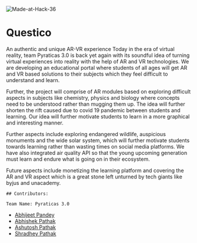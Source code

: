 ![Made-at-Hack-36](https://user-images.githubusercontent.com/58984405/114290927-daba0100-9aa0-11eb-8495-d8137495ea59.png)
# Questico
An authentic and unique AR-VR experience
Today in the era of virtual reality, team Pyraticas 3.0 is back yet again with its soundful idea of turning virtual experiences into reality with the help of AR and VR technologies. We are developing an educational portal where students of all ages will get AR and VR based solutions to their subjects which they feel difficult to understand and learn.

Further, the project will comprise of AR modules based on exploring difficult aspects in subjects like chemistry, physics and biology where concepts need to be understood rather than mugging them up. The idea will further shorten the rift caused due to covid 19 pandemic between students and learning. Our idea will further motivate students to learn in a more graphical and interesting manner. 

Further aspects include exploring endangered wildlife, auspicious monuments and the wide solar system, which will further motivate students towards learning rather than wasting times on social media platforms. We have also integrated air quality API so that the young upcoming generation must learn and endure what is going on in their ecosystem.

Future aspects include monetizing the learning platform and covering the AR and VR aspect which is a great stone left unturned by tech giants like byjus and unacademy.



`## Contributors:`

`Team Name: Pyraticas 3.0`

* [Abhijeet Pandey](https://github.com/abhijeetp94)
* [Abhishek Pathak](https://github.com/Abhisek06)
* [Ashutosh Pathak](https://github.com/ashutoshPathakVibhu)
* [Shradhey Pathak](https://github.com/Shradhey1008)
